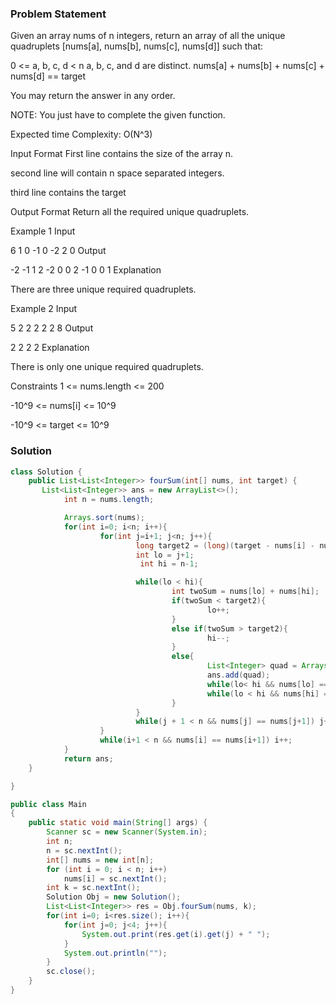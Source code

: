 ### Problem Statement

Given an array nums of n integers, return an array of all the unique quadruplets [nums[a], nums[b], nums[c], nums[d]] such that:

0 <= a, b, c, d < n
a, b, c, and d are distinct.
nums[a] + nums[b] + nums[c] + nums[d] == target

You may return the answer in any order.

NOTE: You just have to complete the given function.

Expected time Complexity: O(N^3)

Input Format
First line contains the size of the array n.

second line will contain n space separated integers.

third line contains the target

Output Format
Return all the required unique quadruplets.

Example 1
Input

6
1 0 -1 0 -2 2 
0
Output

-2 -1 1 2
-2 0 0 2
-1 0 0 1
Explanation

There are three unique required quadruplets.

Example 2
Input

5
2 2 2 2 2
8
Output

2 2 2 2
Explanation

There is only one unique required quadruplets.

Constraints
1 <= nums.length <= 200

-10^9 <= nums[i] <= 10^9

-10^9 <= target <= 10^9

### Solution

```java
class Solution {
    public List<List<Integer>> fourSum(int[] nums, int target) {
       List<List<Integer>> ans = new ArrayList<>();
            int n = nums.length;

            Arrays.sort(nums);
            for(int i=0; i<n; i++){
                    for(int j=i+1; j<n; j++){
                            long target2 = (long)(target - nums[i] - nums[j]);
                            int lo = j+1;
                             int hi = n-1;

                            while(lo < hi){
                                    int twoSum = nums[lo] + nums[hi];
                                    if(twoSum < target2){
                                            lo++;
                                    }
                                    else if(twoSum > target2){
                                            hi--;
                                    }
                                    else{
                                            List<Integer> quad = Arrays.asList(nums[i],nums[j],nums[lo],nums[hi]);
                                            ans.add(quad);
                                            while(lo< hi && nums[lo] == quad.get(2)) lo++;
                                            while(lo < hi && nums[hi] == quad.get(3)) hi--;
                                    }
                            }
                            while(j + 1 < n && nums[j] == nums[j+1]) j++;
                    }
                    while(i+1 < n && nums[i] == nums[i+1]) i++;
            }
            return ans;
    }

}

public class Main
{
	public static void main(String[] args) {
		Scanner sc = new Scanner(System.in);
        int n;
        n = sc.nextInt();
        int[] nums = new int[n];
        for (int i = 0; i < n; i++)
            nums[i] = sc.nextInt();
        int k = sc.nextInt();
        Solution Obj = new Solution();
        List<List<Integer>> res = Obj.fourSum(nums, k);
        for(int i=0; i<res.size(); i++){   
            for(int j=0; j<4; j++){
                System.out.print(res.get(i).get(j) + " ");
            } 
            System.out.println("");
        }
        sc.close();
	}
}
```
